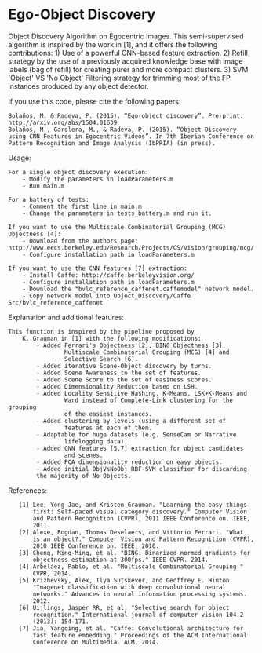 Ego-Object Discovery
================

Object Discovery Algorithm on Egocentric Images.
This semi-supervised algorithm is inspired by the work in [1], and it offers the following contributions:
	1) Use of a powerful CNN-based feature extraction.
	2) Refill strategy by the use of a previously acquired knowledge base with 
		image labels (bag of refill) for creating purer and more compact clusters.
	3) SVM 'Object' VS 'No Object' Filtering strategy for trimming most of the FP
		instances produced by any object detector.

If you use this code, please cite the following papers:

	Bolaños, M. & Radeva, P. (2015). “Ego-object discovery”. Pre-print: http://arxiv.org/abs/1504.01639
	Bolaños, M., Garolera, M., & Radeva, P. (2015). “Object Discovery using CNN Features in Egocentric Videos”. In 7th Iberian Conference on Pattern Recognition and Image Analysis (IbPRIA) (in press).

Usage:

	For a single object discovery execution: 
		- Modify the parameters in loadParameters.m
		- Run main.m
	
	For a battery of tests: 
		- Comment the first line in main.m
		- Change the parameters in tests_battery.m and run it.
	
	If you want to use the Multiscale Combinatorial Grouping (MCG) Objectness [4]:
		- Download from the authors page: http://www.eecs.berkeley.edu/Research/Projects/CS/vision/grouping/mcg/
		- Configure installation path in loadParameters.m
	
	If you want to use the CNN features [7] extraction:
		- Install Caffe: http://caffe.berkeleyvision.org/
		- Configure installation path in loadParameters.m
		- Download the "bvlc_reference_caffenet.caffemodel" network model.
		- Copy network model into Object_Discovery/Caffe Src/bvlc_reference_caffenet
   

Explanation and additional features:

	This function is inspired by the pipeline proposed by 
       	K. Grauman in [1] with the following modifications:
       		- Added Ferrari's Objectness [2], BING Objectness [3],
               		Multiscale Combinatorial Grouping (MCG) [4] and
               		Selective Search [6].
           	- Added iterative Scene-Object discovery by turns.
           	- Added Scene Awareness to the set of features.
           	- Added Scene Score to the set of easiness scores.
           	- Added Dimensionality Reduction based on LSH.
           	- Added Locality Sensitive Hashing, K-Means, LSK+K-Means and 
               		Ward instead of Complete-Link clustering for the grouping 
               		of the easiest instances.
           	- Added clustering by levels (using a different set of 
               		features at each of them.
           	- Adaptable for huge datasets (e.g. SenseCam or Narrative 
               		lifelogging data).
           	- Added CNN features [5,7] extraction for object candidates 
               		and scenes.
           	- Added PCA dimensionality reduction on easy objects.
           	- Added initial ObjVsNoObj RBF-SVM classifier for discarding
			the majority of No Objects.

References:

       [1] Lee, Yong Jae, and Kristen Grauman. "Learning the easy things 
           first: Self-paced visual category discovery." Computer Vision 
           and Pattern Recognition (CVPR), 2011 IEEE Conference on. IEEE, 
           2011.
       [2] Alexe, Bogdan, Thomas Deselaers, and Vittorio Ferrari. "What 
           is an object?." Computer Vision and Pattern Recognition (CVPR), 
           2010 IEEE Conference on. IEEE, 2010.
       [3] Cheng, Ming-Ming, et al. "BING: Binarized normed gradients for 
           objectness estimation at 300fps." IEEE CVPR. 2014.
       [4] Arbeláez, Pablo, et al. "Multiscale Combinatorial Grouping." 
           CVPR, 2014.
       [5] Krizhevsky, Alex, Ilya Sutskever, and Geoffrey E. Hinton. 
           "Imagenet classification with deep convolutional neural 
           networks." Advances in neural information processing systems. 
           2012.
       [6] Uijlings, Jasper RR, et al. "Selective search for object 
           recognition." International journal of computer vision 104.2 
           (2013): 154-171.
       [7] Jia, Yangqing, et al. "Caffe: Convolutional architecture for 
           fast feature embedding." Proceedings of the ACM International 
           Conference on Multimedia. ACM, 2014.
